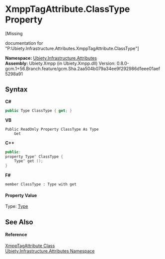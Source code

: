 # XmppTagAttribute.ClassType Property 
 

\[Missing <summary> documentation for "P:Ubiety.Infrastructure.Attributes.XmppTagAttribute.ClassType"\]

**Namespace:**&nbsp;<a href="b3322d95-2f05-dd20-502c-b838cb02b69e">Ubiety.Infrastructure.Attributes</a><br />**Assembly:**&nbsp;Ubiety.Xmpp (in Ubiety.Xmpp.dll) Version: 0.8.0-gcm.1+56.Branch.feature/gcm.Sha.2aa504b079a34ee9f292986d1eee01aef5298a91

## Syntax

**C#**<br />
``` C#
public Type ClassType { get; }
```

**VB**<br />
``` VB
Public ReadOnly Property ClassType As Type
	Get
```

**C++**<br />
``` C++
public:
property Type^ ClassType {
	Type^ get ();
}
```

**F#**<br />
``` F#
member ClassType : Type with get

```


#### Property Value
Type: <a href="http://msdn2.microsoft.com/en-us/library/42892f65" target="_blank">Type</a>

## See Also


#### Reference
<a href="74c401d3-9226-0cc7-2110-f3d64b842cfc">XmppTagAttribute Class</a><br /><a href="b3322d95-2f05-dd20-502c-b838cb02b69e">Ubiety.Infrastructure.Attributes Namespace</a><br />